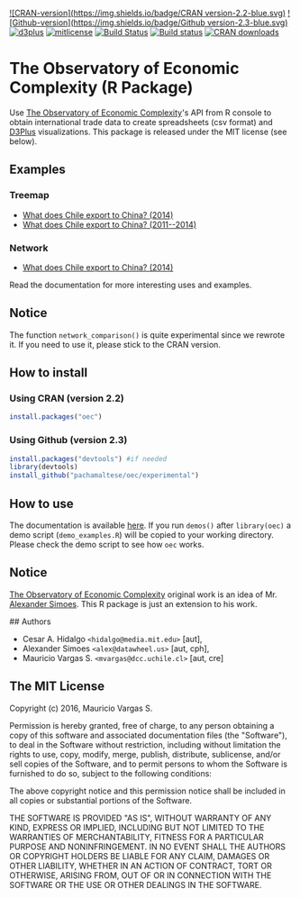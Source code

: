 [![CRAN-version](https://img.shields.io/badge/CRAN version-2.2-blue.svg)](https://cran.r-project.org/web/packages/oec/)
[![Github-version](https://img.shields.io/badge/Github version-2.3-blue.svg)](https://github.com/pachamaltese/oec) [![d3plus](https://img.shields.io/badge/D3plus-1.9.8-green.svg)](https://github.com/alexandersimoes/d3plus) [![mitlicense](https://img.shields.io/badge/License-MIT-green.svg)](https://opensource.org/licenses/MIT)
[![Build Status](https://travis-ci.org/pachamaltese/oec.svg?branch=master)](https://travis-ci.org/pachamaltese/oec)
[![Build status](https://ci.appveyor.com/api/projects/status/5xvlffxy8ro4wc34?svg=true)](https://ci.appveyor.com/project/pachamaltese/oec)
[![CRAN downloads](http://cranlogs.r-pkg.org/badges/oec)](http://cran.rstudio.com/web/packages/oec/index.html)

# The Observatory of Economic Complexity (R Package)

Use [The Observatory of Economic Complexity](http://atlas.media.mit.edu/en/)'s API from R console to obtain international trade data to create spreadsheets (csv format) and [D3Plus](http://d3plus.org/) visualizations. This package is released under the MIT license (see below).

## Examples

### Treemap

  * [What does Chile export to China? (2014)](http://pacha.hk/oec/chl_chn_2014_6char_treemap_exports.html)
  * [What does Chile export to China? (2011--2014)](http://pacha.hk/oec/chl_chn_2011_2014_1_6char_treemap_exports.html)

### Network

  * [What does Chile export to China? (2014)](http://pacha.hk/oec/chl_chn_2014_6char_network_exports.html)

Read the documentation for more interesting uses and examples.

## Notice

The function `network_comparison()` is quite experimental since we rewrote it. If you need to use it, please stick to the CRAN version.

## How to install

### Using CRAN (version 2.2)

```r
install.packages("oec")
```

### Using Github (version 2.3)

```r
install.packages("devtools") #if needed
library(devtools)
install_github("pachamaltese/oec/experimental")
```

## How to use

The documentation is available [here](http://pacha.hk/oec/oec.pdf). If you run `demos()` after `library(oec)` a demo script (`demo_examples.R`) will be copied to your working directory. Please check the demo script to see how `oec` works.

## Notice

[The Observatory of Economic Complexity](http://atlas.media.mit.edu/en/) original work is an idea of Mr. [Alexander Simoes](https://github.com/alexandersimoes/oec). This R package is just an extension to his work.

## Authors

* Cesar A. Hidalgo `<hidalgo@media.mit.edu>` [aut],
* Alexander Simoes `<alex@datawheel.us>` [aut, cph],
* Mauricio Vargas S. `<mvargas@dcc.uchile.cl>` [aut, cre]

## The MIT License

Copyright (c) 2016, Mauricio Vargas S.

Permission is hereby granted, free of charge, to any person obtaining
a copy of this software and associated documentation files (the
"Software"), to deal in the Software without restriction, including
without limitation the rights to use, copy, modify, merge, publish,
distribute, sublicense, and/or sell copies of the Software, and to
permit persons to whom the Software is furnished to do so, subject to
the following conditions:

The above copyright notice and this permission notice shall be
included in all copies or substantial portions of the Software.

THE SOFTWARE IS PROVIDED "AS IS", WITHOUT WARRANTY OF ANY KIND,
EXPRESS OR IMPLIED, INCLUDING BUT NOT LIMITED TO THE WARRANTIES OF
MERCHANTABILITY, FITNESS FOR A PARTICULAR PURPOSE AND
NONINFRINGEMENT. IN NO EVENT SHALL THE AUTHORS OR COPYRIGHT HOLDERS BE
LIABLE FOR ANY CLAIM, DAMAGES OR OTHER LIABILITY, WHETHER IN AN ACTION
OF CONTRACT, TORT OR OTHERWISE, ARISING FROM, OUT OF OR IN CONNECTION
WITH THE SOFTWARE OR THE USE OR OTHER DEALINGS IN THE SOFTWARE.
